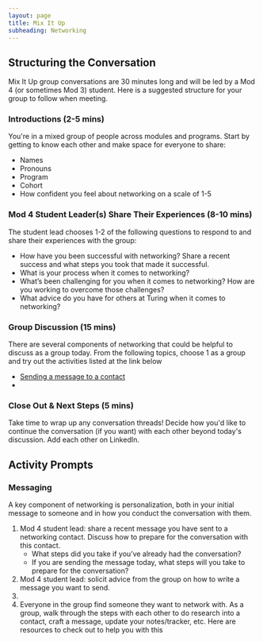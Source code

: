 ```yaml
---
layout: page
title: Mix It Up
subheading: Networking
---
```


## Structuring the Conversation
Mix It Up group conversations are 30 minutes long and will be led by a Mod 4 (or sometimes Mod 3) student. Here is a suggested structure for your group to follow when meeting. 

### Introductions (2-5 mins)
You're in a mixed group of people across modules and programs. Start by getting to know each other and make space for everyone to share:

* Names
* Pronouns
* Program
* Cohort
* How confident you feel about networking on a scale of 1-5

### Mod 4 Student Leader(s) Share Their Experiences (8-10 mins)
The student lead chooses 1-2 of the following questions to respond to and share their experiences with the group:

* How have you been successful with networking? Share a recent success and what steps you took that made it successful.
* What is your process when it comes to networking?
* What’s been challenging for you when it comes to networking? How are you working to overcome those challenges?
* What advice do you have for others at Turing when it comes to networking?

### Group Discussion (15 mins)
There are several components of networking that could be helpful to discuss as a group today. From the following topics, choose 1 as a group and try out the activities listed at the link below

* [Sending a message to a contact](#messaging)
*  

### Close Out & Next Steps (5 mins)
Take time to wrap up any conversation threads! Decide how you'd like to continue the conversation (if you want) with each other beyond today's discussion. Add each other on LinkedIn. 

## Activity Prompts

### Messaging <a name="messaging"></a>
A key component of networking is personalization, both in your initial message to someone and in how you conduct the conversation with them. 

1. Mod 4 student lead: share a recent message you have sent to a networking contact. Discuss how to prepare for the conversation with this contact. 
    * What steps did you take if you’ve already had the conversation? 
    * If you are sending the message today, what steps will you take to prepare for the conversation?
2. Mod 4 student lead: solicit advice from the group on how to write a message you want to send. 
3.  
4.    Everyone in the group find someone they want to network with. As a group, walk through the steps with each other to do research into a contact, craft a message, update your notes/tracker, etc.
Here are resources to check out to help you with this


